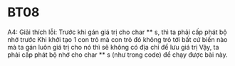 # BT08

A4: Giải thích lỗi:
Trước khi gán giá trị cho char ** s, thì ta phải cấp phát bộ nhớ trước
Khi khởi tạo 1 con trỏ mà con trỏ đó không trỏ tới bất cứ biến nào mà ta gán luôn giá trị cho nó thì sẽ không có địa chỉ để lưu giá trị
Vậy, ta phải cấp phát bộ nhớ cho char ** s (như trong code) để chạy được bài này.
